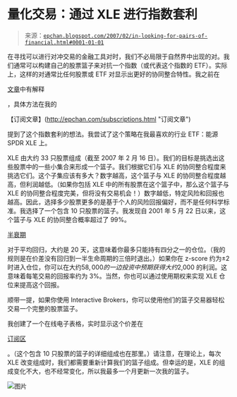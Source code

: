 <!--yml

类别：未分类

日期：2024-05-12 19:24:46

-->

# 量化交易：通过 XLE 进行指数套利

> 来源：[`epchan.blogspot.com/2007/02/in-looking-for-pairs-of-financial.html#0001-01-01`](http://epchan.blogspot.com/2007/02/in-looking-for-pairs-of-financial.html#0001-01-01)

在寻找可以进行对冲交易的金融工具对时，我们不必局限于自然界中出现的对。我们通常可以构建自己的股票篮子来对抗一个指数（或代表这个指数的 ETF）。实际上，这样的对通常比任何股票或 ETF 对显示出更好的协同整合特性。我之前在

[文章](http://epchan.blogspot.com/2007/02/mr_05.html "文章")中有解释

，具体方法在我的

【订阅文章】(http://epchan.com/subscriptions.html "订阅文章")

提到了这个指数套利的想法。我尝试了这个策略在我最喜欢的行业 ETF：能源 SPDR XLE 上。

XLE 由大约 33 只股票组成（截至 2007 年 2 月 16 日）。我们的目标是挑选出这些股票中的一些小集合来形成一个篮子。我们根据它们与 XLE 的协同整合程度来挑选它们。这个子集应该有多大？数字越高，这个篮子与 XLE 的协同整合程度越高，但利润越低。（如果你包括 XLE 中的所有股票在这个篮子中，那么这个篮子与 XLE 的协同整合程度完美，但将没有交易机会！）数字越低，特定风险和回报也越高。因此，选择多少股票更多的是基于个人的风险回报偏好，而不是任何科学标准。我选择了一个包含 10 只股票的篮子。我发现自 2001 年 5 月 22 日以来，这个篮子与 XLE 的协同整合概率超过了 99%。

[半衰期](http://epchan.blogspot.com/2007/01/what-is-your-stop-loss-strategy.html "半衰期")

对于平均回归，大约是 20 天，这意味着你最多只能持有四分之一的仓位。（我的规则是在价差没有回归到一半生命周期的三倍时退出。）如果你在 z-score 约为±2 时进入仓位，你可以在大约$58,000 的一边投资中预期获得大约$2,000 的利润。这意味着每笔交易的回报率约为 3%。当然，你也可以通过使用期权来实现 XLE 仓位来提高这个回报。

顺带一提，如果你使用 Interactive Brokers，你可以使用他们的篮子交易器轻松交易一个完整的股票篮子。

我创建了一个在线电子表格，实时显示这个价差在

[订阅区](http://epchan.com/subscriptions.html "订阅区")

。（这个包含 10 只股票的篮子的详细组成也在那里。）请注意，在理论上，每次 XLE 改变组成时，我们都需要重新计算我们的篮子组成。但幸运的是，XLE 的组成变化不大，也不经常变化，所以我最多一个月更新一次我的篮子。

![图片](https://blogger.googleusercontent.com/img/b/R29vZ2xl/AVvXsEj2YZcqsZKHxyHLMFr1cZNaaXS3Lb8pawzzeoqrRZxIv2G9jdfaUsoZjmDHG81UgAP7_Nac1TWISQ75MXNFgQA_8UckLfBKbeZCplO0AtybzYwru7oBV_WiLW7st1JwBtALJGca0A/s1600-h/XLE.bmp)
